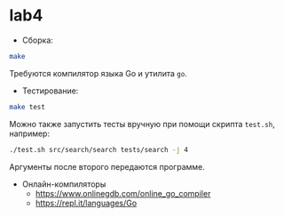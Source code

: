 # lab4

- Сборка:
```sh
make
```

Требуются компилятор языка Go и утилита `go`.

- Тестирование:
```sh
make test
```

Можно также запустить тесты вручную при помощи скрипта `test.sh`,
например:
```sh
./test.sh src/search/search tests/search -j 4
```

Аргументы после второго передаются программе.

- Онлайн-компиляторы
  + <https://www.onlinegdb.com/online_go_compiler>
  + <https://repl.it/languages/Go>
